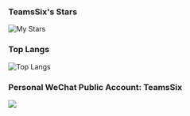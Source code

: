 ### TeamsSix's Stars

![My Stars](https://github-readme-stats.vercel.app/api?username=teamssix&show_icons=true&include_all_commits=true&count_private=true&theme=cobalt)

### Top Langs

![Top Langs](https://github-readme-stats.vercel.app/api/top-langs/?username=teamssix&layout=compact&theme=cobalt)


### Personal WeChat Public Account: TeamsSix

[![](https://cdn.jsdelivr.net/gh/teamssix/BlogImages/imgs/TeamsSix_Subscription_Logo2.png)](https://github.com/teamssix)

